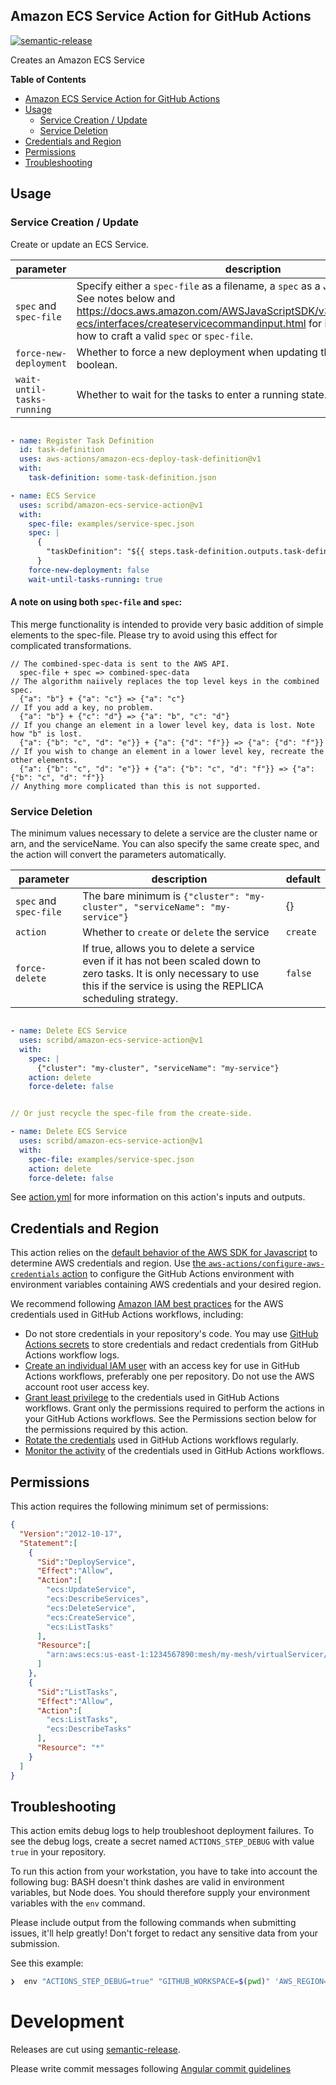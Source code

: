 ## Amazon ECS Service Action for GitHub Actions
[![semantic-release](https://img.shields.io/badge/%20%20%F0%9F%93%A6%F0%9F%9A%80-semantic--release-e10079.svg)](https://github.com/semantic-release/semantic-release)

Creates an Amazon ECS Service

**Table of Contents**

<!-- toc -->

- [Amazon ECS Service Action for GitHub Actions](#amazon-ecs-service-action-for-github-actions)
- [Usage](#usage)
  - [Service Creation / Update](#service-creation--update)
  - [Service Deletion](#service-deletion)
- [Credentials and Region](#credentials-and-region)
- [Permissions](#permissions)
- [Troubleshooting](#troubleshooting)

<!-- tocstop -->

## Usage

### Service Creation / Update

Create or update an ECS Service.

parameter              | description                                 | default
-----------------------|---------------------------------------------|----------
`spec` and `spec-file` | Specify either a `spec-file` as a filename, a `spec` as a JSON string, or both. See notes below and https://docs.aws.amazon.com/AWSJavaScriptSDK/v3/latest/clients/client-ecs/interfaces/createservicecommandinput.html for information about how to craft a valid `spec` or `spec-file`. | {}
`force-new-deployment` | Whether to force a new deployment when updating the service as a boolean. | `false`
`wait-until-tasks-running` | Whether to wait for the tasks to enter a running state. | `false`


```yaml

- name: Register Task Definition
  id: task-definition
  uses: aws-actions/amazon-ecs-deploy-task-definition@v1
  with:
    task-definition: some-task-definition.json

- name: ECS Service
  uses: scribd/amazon-ecs-service-action@v1
  with:
    spec-file: examples/service-spec.json
    spec: |
      {
        "taskDefinition": "${{ steps.task-definition.outputs.task-definition-arn }}"
      }
    force-new-deployment: false
    wait-until-tasks-running: true

```

#### **A note on using both `spec-file` and `spec`**:

This merge functionality is intended to provide very basic addition of simple elements to the spec-file. Please try to avoid using this effect for complicated transformations.

```
// The combined-spec-data is sent to the AWS API.
  spec-file + spec => combined-spec-data
// The algorithm naiively replaces the top level keys in the combined spec.
  {"a": "b"} + {"a": "c"} => {"a": "c"}
// If you add a key, no problem.
  {"a": "b"} + {"c": "d"} => {"a": "b", "c": "d"}
// If you change an element in a lower level key, data is lost. Note how "b" is lost.
  {"a": {"b": "c", "d": "e"}} + {"a": {"d": "f"}} => {"a": {"d": "f"}}
// If you wish to change an element in a lower level key, recreate the other elements.
  {"a": {"b": "c", "d": "e"}} + {"a": {"b": "c", "d": "f"}} => {"a": {"b": "c", "d": "f"}}
// Anything more complicated than this is not supported.
```

### Service Deletion

The minimum values necessary to delete a service are the cluster name or arn, and the serviceName. You can also specify the same create spec, and the action will convert the parameters automatically.

parameter              | description                                 | default
-----------------------|---------------------------------------------|----------
`spec` and `spec-file` | The bare minimum is `{"cluster": "my-cluster", "serviceName": "my-service"}`  | {}
`action` | Whether to `create` or `delete` the service | `create`
`force-delete` | If true, allows you to delete a service even if it has not been scaled down to zero tasks. It is only necessary to use this if the service is using the REPLICA scheduling strategy. | `false`


```yaml

- name: Delete ECS Service
  uses: scribd/amazon-ecs-service-action@v1
  with:
    spec: |
      {"cluster": "my-cluster", "serviceName": "my-service"}
    action: delete
    force-delete: false


// Or just recycle the spec-file from the create-side. 

- name: Delete ECS Service
  uses: scribd/amazon-ecs-service-action@v1
  with:
    spec-file: examples/service-spec.json
    action: delete
    force-delete: false
```

See [action.yml](action.yml) for more information on this action's inputs and outputs.


## Credentials and Region

This action relies on the [default behavior of the AWS SDK for Javascript](https://docs.aws.amazon.com/sdk-for-javascript/v3/developer-guide/setting-credentials-node.html) to determine AWS credentials and region.
Use [the `aws-actions/configure-aws-credentials` action](https://github.com/aws-actions/configure-aws-credentials) to configure the GitHub Actions environment with environment variables containing AWS credentials and your desired region.

We recommend following [Amazon IAM best practices](https://docs.aws.amazon.com/IAM/latest/UserGuide/best-practices.html) for the AWS credentials used in GitHub Actions workflows, including:
* Do not store credentials in your repository's code.  You may use [GitHub Actions secrets](https://help.github.com/en/actions/automating-your-workflow-with-github-actions/creating-and-using-encrypted-secrets) to store credentials and redact credentials from GitHub Actions workflow logs.
* [Create an individual IAM user](https://docs.aws.amazon.com/IAM/latest/UserGuide/best-practices.html#create-iam-users) with an access key for use in GitHub Actions workflows, preferably one per repository. Do not use the AWS account root user access key.
* [Grant least privilege](https://docs.aws.amazon.com/IAM/latest/UserGuide/best-practices.html#grant-least-privilege) to the credentials used in GitHub Actions workflows.  Grant only the permissions required to perform the actions in your GitHub Actions workflows.  See the Permissions section below for the permissions required by this action.
* [Rotate the credentials](https://docs.aws.amazon.com/IAM/latest/UserGuide/best-practices.html#rotate-credentials) used in GitHub Actions workflows regularly.
* [Monitor the activity](https://docs.aws.amazon.com/IAM/latest/UserGuide/best-practices.html#keep-a-log) of the credentials used in GitHub Actions workflows.

## Permissions

This action requires the following minimum set of permissions:

```json
{
  "Version":"2012-10-17",
  "Statement":[
    {
      "Sid":"DeployService",
      "Effect":"Allow",
      "Action":[
        "ecs:UpdateService",
        "ecs:DescribeServices",
        "ecs:DeleteService",
        "ecs:CreateService",
        "ecs:ListTasks"
      ],
      "Resource":[
        "arn:aws:ecs:us-east-1:1234567890:mesh/my-mesh/virtualServicer/my-virtual-servicer/service/my-service"
      ]
    },
    {
      "Sid":"ListTasks",
      "Effect":"Allow",
      "Action":[
        "ecs:ListTasks",
        "ecs:DescribeTasks"
      ],
      "Resource": "*"
    }
  ]
}
```


## Troubleshooting

This action emits debug logs to help troubleshoot deployment failures.  To see the debug logs, create a secret named `ACTIONS_STEP_DEBUG` with value `true` in your repository.

To run this action from your workstation, you have to take into account the following bug: BASH doesn't think dashes are valid in environment variables, but Node does. You should therefore supply your environment variables with the `env` command.

Please include output from the following commands when submitting issues, it'll help greatly! Don't forget to redact any sensitive data from your submission.

See this example:

```bash
❯  env "ACTIONS_STEP_DEBUG=true" "GITHUB_WORKSPACE=$(pwd)" 'AWS_REGION=us-east-1' 'INPUT_SPEC={"serviceName": "my-service"}' node  index.js
```

# Development

Releases are cut using [semantic-release](https://github.com/semantic-release/semantic-release).

Please write commit messages following [Angular commit guidelines](https://github.com/angular/angular.js/blob/master/DEVELOPERS.md#-git-commit-guidelines)
